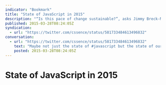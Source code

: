 ```yaml
---
indicator: "Bookmark"
title: "State of JavaScript in 2015"
description: "“Is this pace of change sustainable?”, asks Jimmy Breck-McKye, rightly so."
published: 2015-03-28T08:24:05Z
syndication:
  - url: "https://twitter.com/cssence/status/581733484613496832"
conversation:
  - url: "https://twitter.com/cssence/status/581733484613496832"
    text: "Maybe not just the state of #javascript but the state of our industry [breck-mckye.com/blog/2014/12/the-state-of-javascript-in-2015](http://www.breck-mckye.com/blog/2014/12/the-state-of-javascript-in-2015/) [@jbreckmckye](https://twitter.com/jbreckmckye)"
    posted: 2015-03-28T08:24:05Z
---
```


# State of JavaScript in 2015
